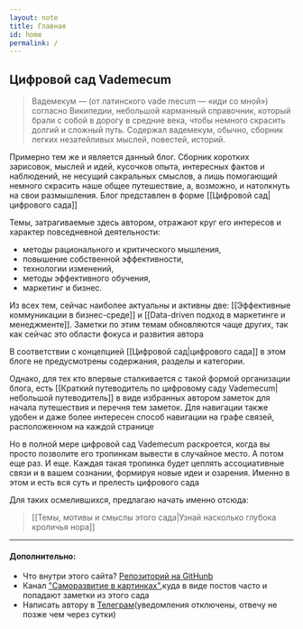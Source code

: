 ```yaml
---
layout: note
title: Главная
id: home
permalink: /
---
```




## Цифровой сад Vademecum

>Вадемекум — (от латинского vade mecum — «иди со мной») согласно Википедии, небольшой карманный справочник, который брали с собой в дорогу в средние века, чтобы немного скрасить долгий и сложный путь. Содержал вадемекум, обычно, сборник легких незатейливых мыслей, повестей, историй.

Примерно тем же и является данный блог. Сборник коротких зарисовок, мыслей и идей, кусочков опыта, интересных фактов и наблюдений, не несущий сакральных смыслов, а лишь помогающий немного скрасить наше общее путешествие, а, возможно, и натолкнуть на свои размышления. Блог представлен в форме [[Цифровой сад|цифрового сада]]

Темы, затрагиваемые здесь автором, отражают круг его интересов и характер повседневной деятельности: 
- методы рационального и критического мышления, 
- повышение собственной эффективности, 
- технологии изменений, 
- методы эффективного обучения, 
- маркетинг и бизнес. 

Из всех тем, сейчас наиболее актуальны и активны две: [[Эффективные коммуникации в бизнес-среде]] и [[Data-driven подход в маркетинге и менеджменте]]. Заметки по этим темам обновляются чаще других, так как сейчас это области фокуса и развития автора

В соответствии с концепцией [[Цифровой сад|цифрового сада]] в этом блоге не предусмотрены содержания, разделы и категории.  

Однако, для тех кто впервые сталкивается с такой формой организации блога, есть [[Краткий путеводитель по цифровому саду Vademecum|небольшой путеводитель]] в виде избранных автором заметок для начала путешествия и перечня тем заметок. Для навигации также удобен и даже более интересен способ навигации на графе связей, расположенном на каждой странице

Но в полной мере цифровой сад Vademecum раскроется, когда вы просто позволите его тропинкам вывести в случайное место. А потом еще раз. И еще. Каждая такая тропинка будет цеплять ассоциативные связи и в вашем сознании, формируя новые идеи и озарения. Именно в этом и есть вся суть и прелесть цифрового сада

Для таких осмелившихся, предлагаю начать именно отсюда:
>[[Темы, мотивы и смыслы этого сада|Узнай насколько глубока кроличья нора]]



---

#### Дополнительно:
- Что внутри этого сайта? [Репозиторий на GitHunb](https://github.com/Al7F4/vademecum)
- Канал ["Саморазвитие в картинках"](https://t.me/inzeptum),куда в виде постов часто и попадают заметки из этого сада
- Написать автору в [Телеграм](https://t.me/monsieurkozik)(уведомления отключены, отвечу не позже чем через сутки)
